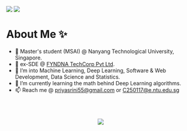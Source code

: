 <!--
**ps4449/ps4449** is a ✨ _special_ ✨ repository because its `README.md` (this file) appears on your GitHub profile.
-->

<p align = "center">

  <a href = "https://www.linkedin.com/in/priyanka-srinivas-/" target = "_blank"><img src = "https://img.shields.io/badge/-ps4449-blue?style=flat-square&logo=Linkedin&logoColor=white&link=https://www.linkedin.com/in/priyanka-srinivas-/" /></a>
<img src = "https://komarev.com/ghpvc/?username=ps4449&color=040336 " />
</p>
<h1>About Me ✨</h1>

- 📓 Master's student (MSAI) @ Nanyang Technological University, Singapore.
- 👋 ex-SDE @ <a href="https://www.fyndna.com/">FYNDNA TechCorp Pvt Ltd</a>.
- 👀 I’m into Machine Learning, Deep Learning, Software & Web Development, Data Science and Statistics.
- 🌱 I’m currently learning the math behind Deep Learning algorithms.
- 📫 Reach me @ priyasrini55@gmail.com or C250117@e.ntu.edu.sg

 <br> <br>
<!-- <p align = "center">
  <img align="center" src="https://github-readme-stats.vercel.app/api/?username=ps4449&theme=nightowl&count_private=true&include_all_commits=true&border_radius=20&show_icons=true&custom_title=%20Priyanka%27s%20GitHub%20Stats%20" width="460" />
</p> -->
<p align = "center">
   <img align="center" src="https://github-readme-stats.vercel.app/api/top-langs/?username=ps4449&theme=nightowl&layout=compact&langs_count=16&border_radius=20&count_private=true&include_all_commits=true&custom_title=%20Most%20Used%20Languages" />
</p>
